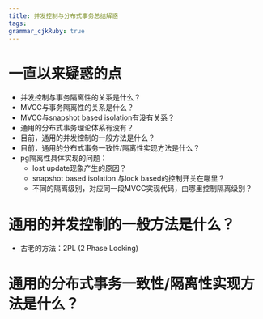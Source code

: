 ```yaml
---
title: 并发控制与分布式事务总结解惑
tags: 
grammar_cjkRuby: true
---
```

# 一直以来疑惑的点
- 并发控制与事务隔离性的关系是什么？
- MVCC与事务隔离性的关系是什么？
- MVCC与snapshot based isolation有没有关系？
- 通用的分布式事务理论体系有没有？
- 目前，通用的并发控制的一般方法是什么？
- 目前，通用的分布式事务一致性/隔离性实现方法是什么？
- pg隔离性具体实现的问题：
	- lost update现象产生的原因？
	- snapshot based isolation 与lock based的控制开关在哪里？
	- 不同的隔离级别，对应同一段MVCC实现代码，由哪里控制隔离级别？
	
	
# 通用的并发控制的一般方法是什么？
- 古老的方法：2PL (2 Phase Locking)


# 通用的分布式事务一致性/隔离性实现方法是什么？


